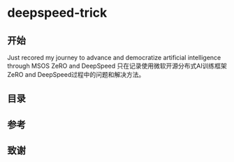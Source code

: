 # deepspeed-trick

## 开始
Just recored my journey to advance and democratize artificial intelligence through MSOS ZeRO and DeepSpeed
只在记录使用微软开源分布式AI训练框架ZeRO and DeepSpeed过程中的问题和解决方法。

## 目录


## 参考


## 致谢





